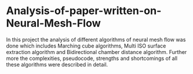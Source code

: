 # Analysis-of-paper-written-on-Neural-Mesh-Flow
In this project the analysis of different algorithms of neural mesh flow was done which includes Marching cube algorithms, Multi ISO surface extraction algorithm and Bidirectional chamber distance algorithm. Further more the complexities, pseudocode, strengths and shortcomings of all these algorithms were described in detail.
